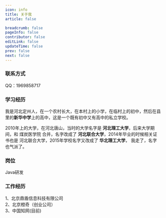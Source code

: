 ```yaml
---
icon: info
title: 关于我
article: false

breadcrumb: false
pageInfo: false
contributor: false
editLink: false
updateTime: false
prev: false
next: false
---
```


### 联系方式

QQ：1969858717

### 学习经历

我是河北定州人，在一个农村长大，在本村上的小学，在临村上的初中，然后在县里的**新华中学**上的高中，这是一个既有初中又有高中的私立学校。

2010年上的大学，在河北唐山，当时的大学名字是 **河北理工大学**，后来大学期间，和 煤炭医学院 合并，名字改成了 **河北联合大学**，2014年毕业的时候相关证书也是 河北联合大学，2015年学校名字又改成了 **华北理工大学**， 我走了，名字也气派了。

### 岗位

Java研发

### 工作经历

1、北京鼎盾信息科技有限公司  
2、北京橙奇（创业公司）  
3、中国知网(目前)  




